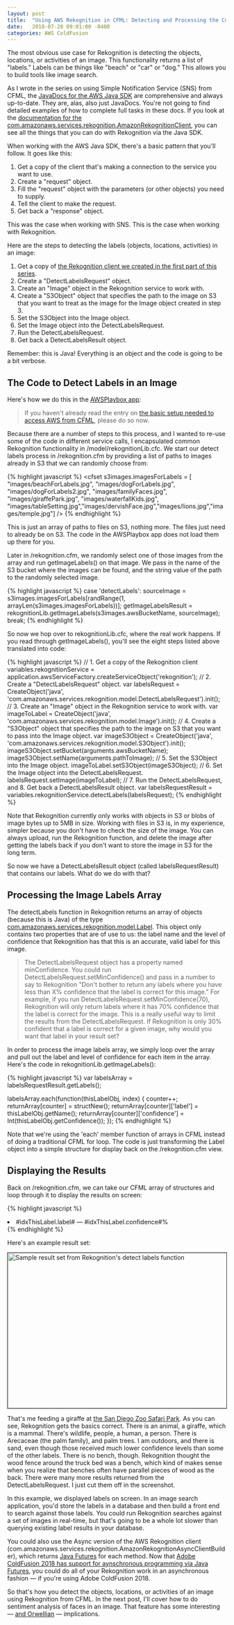 ```yaml
---
layout: post
title:  "Using AWS Rekognition in CFML: Detecting and Processing the Content of an Image"
date:   2018-07-28 09:01:00 -0400
categories: AWS ColdFusion
---
```

The most obvious use case for Rekognition is detecting the objects, locations, or activities of an image. This functionality returns a list of "labels." Labels can be things like "beach" or "car" or "dog." This allows you to build tools like image search.

As I wrote in the series on using Simple Notification Service (SNS) from CFML, the [JavaDocs for the AWS Java SDK](https://docs.aws.amazon.com/AWSJavaSDK/latest/javadoc/index.html) are comprehensive and always up-to-date. They are, alas, also just JavaDocs. You're not going to find detailed examples of how to complete full tasks in these docs. If you look at the [documentation for the com.amazonaws.services.rekognition.AmazonRekognitionClient](https://docs.aws.amazon.com/AWSJavaSDK/latest/javadoc/com/amazonaws/services/rekognition/AmazonRekognitionClient.html), you can see all the things that you can do with Rekognition via the Java SDK.

When working with the AWS Java SDK, there's a basic pattern that you'll follow. It goes like this:

1. Get a copy of the client that's making a connection to the service you want to use.
2. Create a "request" object.
3. Fill the "request" object with the parameters (or other objects) you need to supply.
4. Tell the client to make the request.
5. Get back a "response" object.

This was the case when working with SNS. This is the case when working with Rekognition.

Here are the steps to detecting the labels (objects, locations, activities) in an image:

1. Get a copy of [the Rekognition client we created in the first part of this series](/aws/coldfusion/2018/07/23/Using-AWS-Rekognition-In-CFML-Part-1.html).
2. Create a "DetectLabelsRequest" object.
3. Create an "Image" object in the Rekognition service to work with.
4. Create a "S3Object" object that specifies the path to the image on S3 that you want to treat as the image for the Image object created in step 3.
5. Set the S3Object into the Image object.
6. Set the Image object into the DetectLabelsRequest.
7. Run the DetectLabelsRequest.
8. Get back a DetectLabelsResult object.

Remember: this is Java! Everything is an object and the code is going to be a bit verbose.

## The Code to Detect Labels in an Image

Here's how we do this in the [AWSPlaybox app](https://github.com/brianklaas/awsPlaybox):

> If you haven't already read the entry on [the basic setup needed to access AWS from CFML](/aws/coldfusion/2018/05/21/Basic-Setup-Needed-To-Access-AWS-From-CFML.html), please do so now.

Because there are a number of steps to this process, and I wanted to re-use some of the code in different service calls, I encapsulated common Rekognition functionality in /model/rekognitionLib.cfc. We start our detect labels process in /rekognition.cfm by providing a list of paths to images already in S3 that we can randomly choose from:

{% highlight javascript %}
<cfset s3images.imagesForLabels = [ "images/beachForLabels.jpg", "images/dogForLabels.jpg", "images/dogForLabels2.jpg", "images/familyFaces.jpg", "images/giraffePark.jpg", "images/waterfallKids.jpg", "images/tableSetting.jpg","images/dervishFace.jpg","images/lions.jpg","images/temple.jpg"] />
{% endhighlight %}

This is just an array of paths to files on S3, nothing more. The files just need to already be on S3. The code in the AWSPlaybox app does not load them up there for you.

Later in /rekognition.cfm, we randomly select one of those images from the array and run getImageLabels() on that image. We pass in the name of the S3 bucket where the images can be found, and the string value of the path to the randomly selected image.

{% highlight javascript %}
case 'detectLabels':
	sourceImage = s3images.imagesForLabels[randRange(1, arrayLen(s3images.imagesForLabels))];
	getImageLabelsResult = rekognitionLib.getImageLabels(s3images.awsBucketName, sourceImage);
break;
{% endhighlight %}

So now we hop over to rekognitionLib.cfc, where the real work happens. If you read through getImageLabels(), you'll see the eight steps listed above translated into code:

{% highlight javascript %}
// 1. Get a copy of the Rekognition client
variables.rekognitionService = application.awsServiceFactory.createServiceObject('rekognition');
// 2. Create a "DetectLabelsRequest" object.
var labelsRequest = CreateObject('java', 'com.amazonaws.services.rekognition.model.DetectLabelsRequest').init();
// 3. Create an "Image" object in the Rekognition service to work with.
var imageToLabel = CreateObject('java', 'com.amazonaws.services.rekognition.model.Image').init();
// 4. Create a "S3Object" object that specifies the path to the image on S3 that you want to pass into the Image object.
var imageS3Object = CreateObject('java', 'com.amazonaws.services.rekognition.model.S3Object').init();
imageS3Object.setBucket(arguments.awsBucketName);
imageS3Object.setName(arguments.pathToImage);
// 5. Set the S3Object into the Image object.
imageToLabel.setS3Object(imageS3Object);
// 6. Set the Image object into the DetectLabelsRequest.
labelsRequest.setImage(imageToLabel);
// 7. Run the DetectLabelsRequest, and 8. Get back a DetectLabelsResult object.
var labelsRequestResult = variables.rekognitionService.detectLabels(labelsRequest);
{% endhighlight %}

Note that Rekognition currently only works with objects in S3 or blobs of image bytes up to 5MB in size. Working with files in S3 is, in my experience, simpler because you don't have to check the size of the image. You can always upload, run the Rekognition function, and delete the image after getting the labels back if you don't want to store the image in S3 for the long term.

So now we have a DetectLabelsResult object (called labelsRequestResult) that contains our labels. What do we do with that?

## Processing the Image Labels Array

The detectLabels function in Rekognition returns an array of objects (because this is Java) of the type [com.amazonaws.services.rekognition.model.Label](https://docs.aws.amazon.com/AWSJavaSDK/latest/javadoc/com/amazonaws/services/rekognition/model/Label.html). This object  only contains two properties that are of use to us: the label name and the level of confidence that Rekognition has that this is an accurate, valid label for this image.

> The DetectLabelsRequest object has a property named minConfidence. You could run DetectLabelsRequest.setMinConfidence() and pass in a number to say to Rekognition "Don't bother to return any labels where you have less than X% confidence that the label is correct for this image." For example, if you run DetectLabelsRequest.setMinConfidence(70), Rekognition will only return labels where it has 70% confidence that the label is correct for the image. This is a really useful way to limit the results from the DetectLabelsRequest. If Rekognition is only 30% confident that a label is correct for a given image, why would you want that label in your result set?

In order to process the image labels array, we simply loop over the array and pull out the label and level of confidence for each item in the array. Here's the code in rekognitionLib.getImageLabels():

{% highlight javascript %}
var labelsArray = labelsRequestResult.getLabels();

labelsArray.each(function(thisLabelObj, index) {
	counter++;
	returnArray[counter] = structNew();
	returnArray[counter]['label'] = thisLabelObj.getName();
	returnArray[counter]['confidence'] = Int(thisLabelObj.getConfidence());
});
{% endhighlight %}

Note that we're using the 'each' member function of arrays in CFML instead of doing a traditional CFML for loop. The code is just transforming the Label object into a simple structure for display back on the /rekognition.cfm view.

## Displaying the Results

Back on /rekognition.cfm, we can take our CFML array of structures and loop through it to display the results on screen:

{% highlight javascript %}
<cfloop array="#getImageLabelsResult#" index="idxThisLabel">
	<li>#idxThisLabel.label# &mdash; #idxThisLabel.confidence#%</li>
</cfloop>
{% endhighlight %}

Here's an example result set:

<img src="/assets/postImages/rekogResultsGiraffe.png" align="center" width="600" height="358" border="1" alt="Sample result set from Rekognition's detect labels function" />

That's me feeding a giraffe at [the San Diego Zoo Safari Park](http://www.sdzsafaripark.org). As you can see, Rekognition gets the basics correct. There is an animal, a giraffe, which is a mammal. There's wildlife, people, a human, a person. There is Arecaceae (the palm family), and palm trees. I am outdoors, and there is sand, even though those received much lower confidence levels than some of the other labels. There is no bench, though. Rekognition thought the wood fence around the truck bed was a bench, which kind of makes sense when you realize that benches often have parallel pieces of wood as the back. There were many more results returned from the DetectLabelsRequest. I just cut them off in the screenshot.

In this example, we displayed labels on screen. In an image search application, you'd store the labels in a database and then build a front end to search against those labels. You could run Rekognition searches against a set of images in real-time, but that's going to be a whole lot slower than querying existing label results in your database. 

You could also use the Async version of the AWS Rekognition client (com.amazonaws.services.rekognition.AmazonRekognitionAsyncClientBuilder), which returns [Java Futures](https://dzone.com/articles/javautilconcurrentfuture) for each method. Now that [Adobe ColdFusion 2018 has support for aynschronous programming via Java Futures](https://coldfusion.adobe.com/2018/07/asynchronous-programming-in-coldfusion-2018-release/), you could do all of your Rekognition work in an asynchronous fashion &mdash; if you're using Adobe ColdFusion 2018.

So that's how you detect the objects, locations, or activities of an image using Rekognition from CFML. In the next post, I'll cover how to do sentiment analysis of faces in an image. That feature has some interesting &mdash; [and Orwellian](https://gizmodo.com/chinese-school-piloting-face-recognition-software-to-ma-1826142540) &mdash; implications.